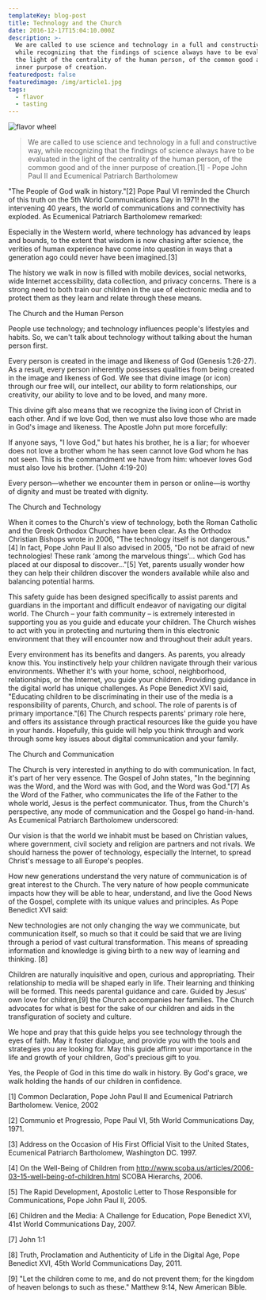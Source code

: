 ```yaml
---
templateKey: blog-post
title: Technology and the Church
date: 2016-12-17T15:04:10.000Z
description: >-
  We are called to use science and technology in a full and constructive way,
  while recognizing that the findings of science always have to be evaluated in
  the light of the centrality of the human person, of the common good and of the
  inner purpose of creation.
featuredpost: false
featuredimage: /img/article1.jpg
tags:
  - flavor
  - tasting
---
```



![flavor wheel](/img/article1.jpg)



>  We are called to use science and technology in a full and constructive way, while recognizing that the findings of science always have to be evaluated in the light of the centrality of the human person, of the common good and of the inner purpose of creation.\[1] - Pope John Paul II and Ecumenical Patriarch Bartholomew

"The People of God walk in history."\[2]  Pope Paul VI reminded the Church of this truth on the 5th World Communications Day in 1971!   In the intervening 40 years, the world of communications and connectivity has exploded.  As Ecumenical Patriarch Bartholomew remarked: 

Especially in the Western world, where technology has advanced by leaps and bounds, to the extent that wisdom is now chasing after science, the verities of human experience have come into question in ways that a generation ago could never have been imagined.\[3]

The history we walk in now is filled with mobile devices, social networks, wide Internet accessibility, data collection, and privacy concerns.  There is a strong need to both train our children in the use of electronic media and to protect them as they learn and relate through these means.

The Church and the Human Person

People use technology; and technology influences people's lifestyles and habits.  So, we can't talk about technology without talking about the human person first.    

Every person is created in the image and likeness of God (Genesis 1:26-27).  As a result, every person inherently possesses qualities from being created in the image and likeness of God.  We see that divine image (or icon) through our free will, our intellect, our ability to form relationships, our creativity, our ability to love and to be loved, and many more.



This divine gift also means that we recognize the living icon of Christ in each other.  And if we love God, then we must also love those who are made in God's image and likeness.  The Apostle John put more forcefully:



If anyone says, "I love God," but hates his brother, he is a liar; for whoever does not love a brother whom he has seen cannot love God whom he has not seen. This is the commandment we have from him: whoever loves God must also love his brother. (1John 4:19-20)



Every person—whether we encounter them in person or online—is worthy of dignity and must be treated with dignity. 

The Church and Technology



When it comes to the Church's view of technology, both the Roman Catholic and the Greek Orthodox Churches have been clear.  As the Orthodox Christian Bishops wrote in 2006, "The technology itself is not dangerous."\[4]   In fact, Pope John Paul II also advised in 2005, "Do not be afraid of new technologies! These rank ‘among the marvelous things'… which God has placed at our disposal to discover…"\[5] Yet, parents usually wonder how they can help their children discover the wonders available while also and balancing potential harms.



This safety guide has been designed specifically to assist parents and guardians in the important and difficult endeavor of navigating our digital world.  The Church – your faith community – is extremely interested in supporting you as you guide and educate your children. The Church wishes to act with you in protecting and nurturing them in this electronic environment that they will encounter now and throughout their adult years. 



Every environment has its benefits and dangers. As parents, you already know this.  You instinctively help your children navigate through their various environments.  Whether it's with your home, school, neighborhood, relationships, or the Internet, you guide your children.  Providing guidance in the digital world has unique challenges.  As Pope Benedict XVI said, "Educating children to be discriminating in their use of the media is a responsibility of parents, Church, and school. The role of parents is of primary importance."\[6]  The Church respects parents' primary role here, and offers its assistance through practical resources like the guide you have in your hands.  Hopefully, this guide will help you think through and work through some key issues about digital communication and your family.

The Church and Communication



The Church is very interested in anything to do with communication.  In fact, it's part of her very essence.  The Gospel of John states, "In the beginning was the Word, and the Word was with God, and the Word was God."\[7]   As the Word of the Father, who communicates the life of the Father to the whole world, Jesus is the perfect communicator.  Thus, from the Church's perspective, any mode of communication and the Gospel go hand-in-hand.  As Ecumenical Patriarch Bartholomew underscored:



Our vision is that the world we inhabit must be based on Christian values, where government, civil society and religion are partners and not rivals. We should harness the power of technology, especially the Internet, to spread Christ's message to all Europe's peoples.



How new generations understand the very nature of communication is of great interest to the Church.  The very nature of how people communicate impacts how they will be able to hear, understand, and live the Good News of the Gospel, complete with its unique values and principles.  As Pope Benedict XVI said:



New technologies are not only changing the way we communicate, but communication itself, so much so that it could be said that we are living through a period of vast cultural transformation. This means of spreading information and knowledge is giving birth to a new way of learning and thinking. \[8]



Children are naturally inquisitive and open, curious and appropriating.  Their relationship to media will be shaped early in life.  Their learning and thinking will be formed.  This needs parental guidance and care.  Guided by Jesus' own love for children,\[9] the Church accompanies her families. The Church advocates for what is best for the sake of our children and aids in the transfiguration of society and culture. 



We hope and pray that this guide helps you see technology through the eyes of faith.  May it foster dialogue, and provide you with the tools and strategies you are looking for.  May this guide affirm your importance in the life and growth of your children, God's precious gift to you. 



Yes, the People of God in this time do walk in history.  By God's grace, we walk holding the hands of our children in confidence.



\[1] Common Declaration, Pope John Paul II and Ecumenical Patriarch Bartholomew.  Venice, 2002

\[2] Communio et Progressio, Pope Paul VI, 5th World Communications Day, 1971.

\[3] Address on the Occasion of His First Official Visit to the United States, Ecumenical Patriarch Bartholomew, Washington DC. 1997.

\[4] On the Well-Being of Children from http://www.scoba.us/articles/2006-03-15-well-being-of-children.html SCOBA Hierarchs, 2006.

\[5] The Rapid Development, Apostolic Letter to Those Responsible for Communications, Pope John Paul II, 2005.

\[6] Children and the Media: A Challenge for Education, Pope Benedict XVI, 41st World Communications Day, 2007.

\[7] John 1:1

\[8] Truth, Proclamation and Authenticity of Life in the Digital Age, Pope Benedict XVI, 45th World Communications Day, 2011.

\[9] "Let the children come to me, and do not prevent them; for the kingdom of heaven belongs to such as these." Matthew 9:14, New American Bible.
